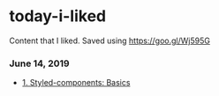 
# today-i-liked 
Content that I liked. Saved using https://goo.gl/Wj595G 

### June 14, 2019 
- [1. Styled-components: Basics](https://www.styled-components.com/docs/basics) 
